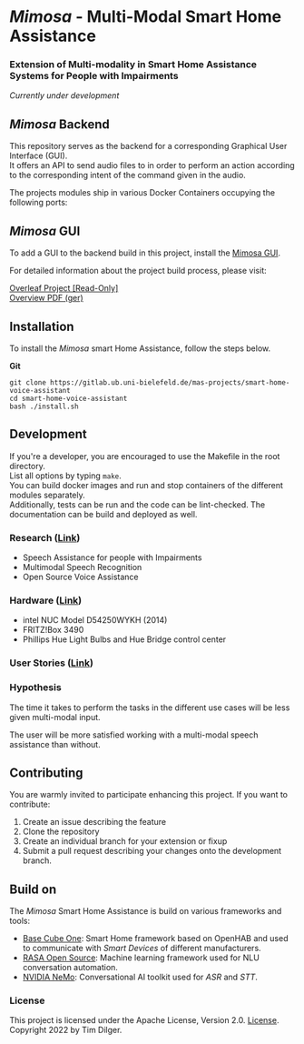 # *Mimosa* - Multi-Modal Smart Home Assistance
### Extension of Multi-modality in Smart Home Assistance Systems for People with Impairments
*Currently under development*

## *Mimosa* Backend
This repository serves as the backend for a corresponding Graphical User Interface (GUI).  
It offers an API to send audio files to in order to perform an action 
according to the corresponding intent of the command given in the audio.  

The projects modules ship in various Docker Containers occupying the following ports:  


## *Mimosa* GUI
To add a GUI to the backend build in this project, 
install the [Mimosa GUI](https://github.com/tdilger/Mimosa-GUI).

For detailed information about the project build process, please visit:

[Overleaf Project [Read-Only]](https://www.overleaf.com/read/bcfpfmccrrvq)  
[Overview PDF (ger)](tdilger-ma-ueberblick-02.pdf)

## Installation
To install the *Mimosa* smart Home Assistance, follow the steps below.  

**Git**  
```
git clone https://gitlab.ub.uni-bielefeld.de/mas-projects/smart-home-voice-assistant
cd smart-home-voice-assistant
bash ./install.sh
```

## Development
If you're a developer, you are encouraged to use the Makefile in the root directory.  
List all options by typing `make`.  
You can build docker images and run and stop containers of the different modules separately.  
Additionally, tests can be run and the code can be lint-checked. 
The documentation can be build and deployed as well.

### Research ([Link](./research.md))

- Speech Assistance for people with Impairments
- Multimodal Speech Recognition
- Open Source Voice Assistance


### Hardware ([Link](./hardware.md))

- intel NUC Model D54250WYKH (2014)
- FRITZ!Box 3490
- Phillips Hue Light Bulbs and Hue Bridge control center


### User Stories ([Link](./user-stories.md))

### Hypothesis

The time it takes to perform the tasks in the different use cases will be less given multi-modal input.

The user will be more satisfied working with a multi-modal speech assistance than without.

## Contributing

You are warmly invited to participate enhancing this project.
If you want to contribute:

1. Create an issue describing the feature 
2. Clone the repository
3. Create an individual branch for your extension or fixup
4. Submit a pull request describing your changes onto the development branch.

## Build on
The *Mimosa* Smart Home Assistance is build on various frameworks and tools:  
- [Base Cube One](https://basecubeone.org/): Smart Home framework based on OpenHAB and 
used to communicate with *Smart Devices* of different manufacturers.  
- [RASA Open Source](https://rasa.com/docs/rasa/): Machine learning framework used for 
NLU conversation automation.
- [NVIDIA NeMo](https://github.com/NVIDIA/NeMo): Conversational AI toolkit used for *ASR* and *STT*.

### License

This project is licensed under the Apache License, Version 2.0. [License](LICENSE).  
Copyright 2022 by Tim Dilger.

